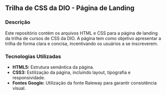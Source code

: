 ## Trilha de CSS da DIO - Página de Landing

### Descrição
Este repositório contém os arquivos HTML e CSS para a página de landing da trilha de cursos de CSS da DIO. A página tem como objetivo apresentar a trilha de forma clara e concisa, incentivando os usuários a se inscreverem.

### Tecnologias Utilizadas
* **HTML5:** Estrutura semântica da página.
* **CSS3:** Estilização da página, incluindo layout, tipografia e responsividade.
* **Fontes Google:** Utilização da fonte Raleway para garantir consistência visual.
